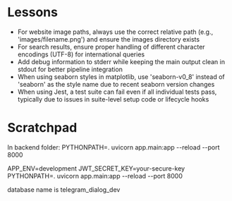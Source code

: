 # Lessons

- For website image paths, always use the correct relative path (e.g., 'images/filename.png') and ensure the images directory exists
- For search results, ensure proper handling of different character encodings (UTF-8) for international queries
- Add debug information to stderr while keeping the main output clean in stdout for better pipeline integration
- When using seaborn styles in matplotlib, use 'seaborn-v0_8' instead of 'seaborn' as the style name due to recent seaborn version changes
- When using Jest, a test suite can fail even if all individual tests pass, typically due to issues in suite-level setup code or lifecycle hooks

# Scratchpad

In backend folder: 
PYTHONPATH=. uvicorn app.main:app --reload --port 8000

APP_ENV=development JWT_SECRET_KEY=your-secure-key PYTHONPATH=. uvicorn app.main:app --reload --port 8000

database name is telegram_dialog_dev